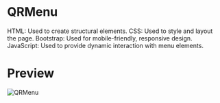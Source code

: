 # QRMenu
HTML: Used to create structural elements.
CSS: Used to style and layout the page.
Bootstrap: Used for mobile-friendly, responsive design.
JavaScript: Used to provide dynamic interaction with menu elements.

# Preview
![QRMenu](https://github.com/user-attachments/assets/80da3e3d-8a43-4684-96a5-e5ce2528d581)


